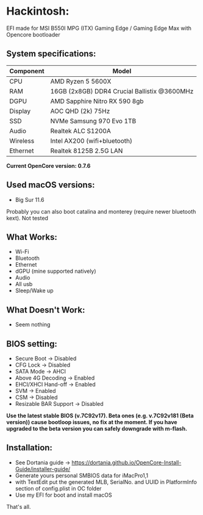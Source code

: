 # Hackintosh:
EFI made for MSI B550I MPG (ITX) Gaming Edge / Gaming Edge Max with Opencore bootloader

## System specifications:
| **Component** | **Model** |
| ------------- | --------- |
| CPU | AMD Ryzen 5 5600X |
| RAM | 16GB (2x8GB) DDR4 Crucial Ballistix @3600MHz |
| DGPU | AMD Sapphire Nitro RX 590 8gb |
| Display | AOC QHD (2k) 75Hz |
| SSD | NVMe Samsung 970 Evo 1TB |
| Audio | Realtek ALC S1200A |
| Wireless | Intel AX200 (wifi+bluetooth) |
| Ethernet | Realtek 8125B 2.5G LAN |

**Current OpenCore version: 0.7.6**

## Used macOS versions:
 - Big Sur 11.6

Probably you can also boot catalina and monterey (require newer bluetooth kext). Not tested

## What Works:
 - Wi-Fi
 - Bluetooth
 - Ethernet
 - dGPU (mine supported natively)
 - Audio
 - All usb
 - Sleep/Wake up

## What Doesn't Work:
 - Seem nothing

## BIOS setting:
 - Secure Boot           -> Disabled
 - CFG Lock              -> Disabled
 - SATA Mode             -> AHCI
 - Above 4G Decoding     -> Enabled 
 - EHCI/XHCI Hand-off    -> Enabled
 - SVM                   -> Enabled
 - CSM                   -> Disabled
 - Resizable BAR Support -> Disabled

**Use the latest stable BIOS (v.7C92v17). Beta ones (e.g. v.7C92v181 (Beta version)) cause bootloop issues, no fix at the moment. If you have upgraded to the beta version you can safely downgrade with m-flash.**
 		
## Installation:
 - See Dortania guide -> https://dortania.github.io/OpenCore-Install-Guide/installer-guide/
 - Generate yours personal SMBIOS data for iMacPro1,1
 - with TextEdit put the generated MLB, SerialNo. and UUID in PlatformInfo section of config.plist in OC folder
 - Use my EFI for boot and install macOS

That's all.
